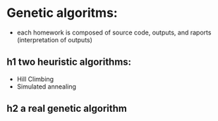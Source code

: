 # Genetic algoritms:

- each homework is composed of source code, outputs, and raports (interpretation of outputs)

## h1 two heuristic algorithms:

- Hill Climbing 
- Simulated annealing

## h2 a real genetic algorithm
